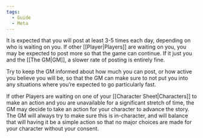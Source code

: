 ```yaml
---
tags:
  - Guide
  - Meta
---
```

It is expected that you will post at least 3-5 times each day, depending on who is waiting on you. If other [[Player|Players]] are waiting on you, you may be expected to post more so that the game can continue. If it just you and the [[The GM|GM]], a slower rate of posting is entirely fine.

Try to keep the GM informed about how much you can post, or how active you believe you will be, so that the GM can make sure to not put you into any situations where you’re expected to go particularly fast.

If other Players are waiting on one of your [[Character Sheet|Characters]] to make an action and you are unavailable for a significant stretch of time, the GM may decide to take an action for your character to advance the story. The GM will always try to make sure this is in-character, and will balance that will having it be a simple action so that no major choices are made for your character without your consent.